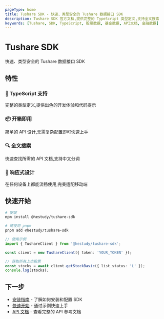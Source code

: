```yaml
---
pageType: home
title: Tushare SDK - 快速、类型安全的 Tushare 数据接口 SDK
description: Tushare SDK 官方文档,提供完整的 TypeScript 类型定义,支持全文搜索、响应式设计,帮助开发者快速查阅 API 用法
keywords: [Tushare, SDK, TypeScript, 股票数据, 基金数据, API文档, 金融数据]
---
```


# Tushare SDK

快速、类型安全的 Tushare 数据接口 SDK

## 特性

### 🚀 TypeScript 支持

完整的类型定义,提供出色的开发体验和代码提示

### 📦 开箱即用

简单的 API 设计,无需复杂配置即可快速上手

### 🔍 全文搜索

快速查找所需的 API 文档,支持中文分词

### 📱 响应式设计

在任何设备上都能流畅使用,完美适配移动端

## 快速开始

```bash
# 安装
npm install @hestudy/tushare-sdk

# 或使用 pnpm
pnpm add @hestudy/tushare-sdk
```

```typescript
// 使用示例
import { TushareClient } from '@hestudy/tushare-sdk';

const client = new TushareClient({ token: 'YOUR_TOKEN' });

// 获取所有上市股票
const stocks = await client.getStockBasic({ list_status: 'L' });
console.log(stocks);
```

## 下一步

- [安装指南](/guide/installation) - 了解如何安装和配置 SDK
- [快速开始](/guide/quick-start) - 通过示例快速上手
- [API 文档](/api/stock/basic) - 查看完整的 API 参考文档
